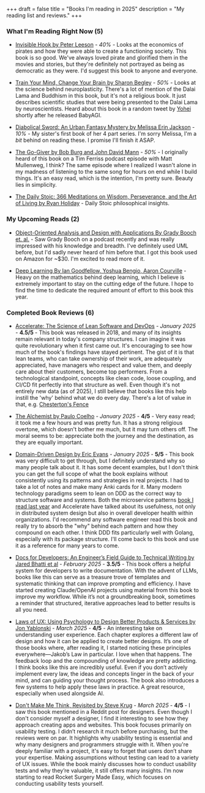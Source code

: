 +++
draft = false
title = "Books I'm reading in 2025"
description = "My reading list and reviews."
+++

### What I'm Reading Right Now (5)

- [Invisible Hook by Peter Leeson](https://www.amazon.com/Invisible-Hook-Hidden-Economics-Pirates/dp/0691150095) - *40%* - Looks at the economics of pirates and how they were able to create a functioning society. This book is so good. We've always loved pirate and glorified them in the movies and stories, but they're definitely not portrayed as being as democratic as they were. I'd suggest this book to anyone and everyone.

- [Train Your Mind, Change Your Brain by Sharon Begley](https://www.amazon.com/Train-Your-Mind-Change-Brain/dp/0345479890) - *50%* - Looks at the science behind neuroplasticity. There's a lot of mention of the Dalai Lama and Buddhism in this book, but it's not a religious book. It just describes scientific studies that were being presented to the Dalai Lama by neuroscientists. Heard about this book in a random tweet by [Yohei](https://twitter.com/yoheinakajima) shortly after he released BabyAGI.

- [Diabolical Sword: An Urban Fantasy Mystery by Melissa Erin Jackson](https://www.amazon.com/gp/product/B097D795WZ) - *10%* - My sister's first book of her 4 part series. I'm sorry Melissa, I'm a *bit* behind on reading these. I promise I'll finish it ASAP.

- [The Go-Giver by Bob Burg and John David Mann](https://www.amazon.com/Go-Giver-Expanded-Little-Powerful-Business-ebook/dp/B00YBBKLKS) - *50%* - I originally heard of this book on a Tim Ferriss podcast episode with Matt Mullenweg, I think? The same episode where I realized I wasn't alone in my madness of listening to the same song for hours on end while I build things. It's an easy read, which is the intention, I'm pretty sure. Beauty lies in simplicity.

- [The Daily Stoic: 366 Meditations on Wisdom, Perseverance, and the Art of Living by Ryan Holiday](https://www.amazon.com/Daily-Stoic-Meditations-Wisdom-Perseverance/dp/0735211736) - Daily Stoic philosophical insights.

### My Upcoming Reads (2)

- [Object-Oriented Analysis and Design with Applications By Grady Booch et. al.](https://www.amazon.com/Shuttered-Secrets-Paranormal-Suspense-Mystery/dp/1736186604) - Saw Grady Booch on a podcast recently and was really impressed with his knowledge and breadth. I've definitely used UML before, but I'd sadly never heard of him before that. I got this book used on Amazon for ~$30. I'm excited to read more of it.

- [Deep Learning By Ian Goodfellow, Yoshua Bengio, Aaron Courville](https://www.amazon.com/Deep-Learning-Adaptive-Computation-Machine/dp/0262035618) - Heavy on the mathematics behind deep learning, which I believe is extremely important to stay on the cutting edge of the future. I hope to find the time to dedicate the required amount of effort to this book this year.

### Completed Book Reviews (6)

- [Accelerate: The Science of Lean Software and DevOps](https://www.amazon.com/Accelerate-Software-Performing-Technology-Organizations/dp/1942788339) - *January 2025* - **4.5/5** - This book was released in 2018, and many of its insights remain relevant in today's company structures. I can imagine it was quite revolutionary when it first came out. It's encouraging to see how much of the book's findings have stayed pertinent. The gist of it is that lean teams, who can take ownership of their work, are adequately appreciated, have managers who respect and value them, and deeply care about their customers, become top performers. From a technological standpoint, concepts like clean code, loose coupling, and CI/CD fit perfectly into that structure as well. Even though it's not entirely new data (as of 2025), I still believe that books like this help instill the 'why' behind what we do every day. There's a lot of value in that, e.g. [Chesterton's Fence](https://fs.blog/chestertons-fence/)

- [The Alchemist by Paulo Coelho](https://www.amazon.com/Alchemist-Paulo-Coelho/dp/0061122416) - *January 2025* - **4/5** - Very easy read; it took me a few hours and was pretty fun. It has a strong religious overtone, which doesn't bother me much, but it may turn others off. The moral seems to be: appreciate both the journey and the destination, as they are equally important.

- [Domain-Driven Design by Eric Evans](https://www.amazon.com/Domain-Driven-Design-Tackling-Complexity-Software/dp/0321125215) - *January 2025* - **5/5** - This book was very difficult to get through, but I definitely understand why so many people talk about it. It has some decent examples, but I don't think you can get the full scope of what the book explains without consistently using its patterns and strategies in real projects. I had to take a lot of notes and make many Anki cards for it. Many modern technology paradigms seem to lean on DDD as the correct way to structure software and systems. Both the microservice patterns [book I read last year](/books/2024) and Accelerate have talked about its usefulness, not only in distributed system design but also in overall developer health within organizations. I'd recommend any software engineer read this book and really try to absorb the "why" behind each pattern and how they compound on each other. I think DDD fits particularly well with Golang, especially with its package structure. I'll come back to this book and use it as a reference for many years to come.

- [Docs for Developers: An Engineer’s Field Guide to Technical Writing by Jared Bhatti et al](https://www.amazon.com/Docs-Developers-Engineers-Technical-Writing/dp/1484272161) - *February 2025* - **3.5/5** - This book offers a helpful system for developers to write documentation. With the advent of LLMs, books like this can serve as a treasure trove of templates and systematic thinking that can improve prompting and efficiency. I have started creating Claude/OpenAI projects using material from this book to improve my workflow. While it’s not a groundbreaking book, sometimes a reminder that structured, iterative approaches lead to better results is all you need.

- [Laws of UX: Using Psychology to Design Better Products & Services by Jon Yablonski](https://www.amazon.com/Laws-UX-Psychology-Products-Services/dp/149205531X) - *March 2025* - **4/5** - An interesting take on understanding user experience. Each chapter explores a different law of design and how it can be applied to create better designs. It’s one of those books where, after reading it, I started noticing these principles everywhere—Jakob’s Law in particular. I love when that happens. The feedback loop and the compounding of knowledge are pretty addicting. I think books like this are incredibly useful. Even if you don’t actively implement every law, the ideas and concepts linger in the back of your mind, and can guiding your thought process. The book also introduces a few systems to help apply these laws in practice. A great resource, especially when used alongside AI.

- [Don't Make Me Think, Revisited by Steve Krug](https://www.amazon.com/Dont-Make-Think-Revisited-Usability/dp/0321965515) - *March 2025* - **4/5** - I saw this book mentioned in a Reddit post for designers. Even though I don't consider myself a designer, I find it interesting to see how they approach creating apps and websites. This book focuses primarily on usability testing. I didn’t research it much before purchasing, but the reviews were on par. It highlights why usability testing is essential and why many designers and programmers struggle with it. When you're deeply familiar with a project, it's easy to forget that users don’t share your expertise. Making assumptions without testing can lead to a variety of UX issues. While the book mainly discusses how to conduct usability tests and why they’re valuable, it still offers many insights. I’m now starting to read Rocket Surgery Made Easy, which focuses on conducting usability tests yourself.